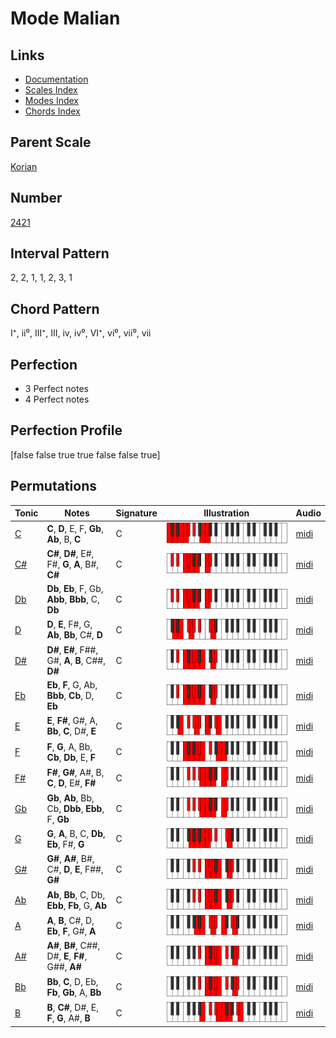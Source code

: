 # Mode Malian

## Links

- [Documentation](index.md)
- [Scales Index](Scales.md)
- [Modes Index](Modes.md)
- [Chords Index](Chords.md)

## Parent Scale

[Korian](ScaleKorian.md)

## Number

[2421](https://ianring.com/musictheory/scales/2421)

## Interval Pattern

2, 2, 1, 1, 2, 3, 1

## Chord Pattern

I⁺, ii⁰, III⁺, III, iv, iv⁰, VI⁺, vi⁰, vii⁰, vii

## Perfection

- 3 Perfect notes
- 4 Perfect notes

## Perfection Profile

[false false true true false false true]

## Permutations

| Tonic | Notes | Signature | Illustration | Audio |
|-------|-------|-----------|--------------|-------|
| [C](ModeCNaturalMalian.md) | **C**, **D**, E, F, **Gb**, **Ab**, B, **C** | C | ![CNaturalMalian](ModeCNaturalMalian.png) | [midi](https://github.com/edipermadi/music/blob/main/docs/ModeCNaturalMalian.mid?raw=true) |
| [C#](ModeCSharpMalian.md) | **C#**, **D#**, E#, F#, **G**, **A**, B#, **C#** | C | ![CSharpMalian](ModeCSharpMalian.png) | [midi](https://github.com/edipermadi/music/blob/main/docs/ModeCSharpMalian.mid?raw=true) |
| [Db](ModeDFlatMalian.md) | **Db**, **Eb**, F, Gb, **Abb**, **Bbb**, C, **Db** | C | ![DFlatMalian](ModeDFlatMalian.png) | [midi](https://github.com/edipermadi/music/blob/main/docs/ModeDFlatMalian.mid?raw=true) |
| [D](ModeDNaturalMalian.md) | **D**, **E**, F#, G, **Ab**, **Bb**, C#, **D** | C | ![DNaturalMalian](ModeDNaturalMalian.png) | [midi](https://github.com/edipermadi/music/blob/main/docs/ModeDNaturalMalian.mid?raw=true) |
| [D#](ModeDSharpMalian.md) | **D#**, **E#**, F##, G#, **A**, **B**, C##, **D#** | C | ![DSharpMalian](ModeDSharpMalian.png) | [midi](https://github.com/edipermadi/music/blob/main/docs/ModeDSharpMalian.mid?raw=true) |
| [Eb](ModeEFlatMalian.md) | **Eb**, **F**, G, Ab, **Bbb**, **Cb**, D, **Eb** | C | ![EFlatMalian](ModeEFlatMalian.png) | [midi](https://github.com/edipermadi/music/blob/main/docs/ModeEFlatMalian.mid?raw=true) |
| [E](ModeENaturalMalian.md) | **E**, **F#**, G#, A, **Bb**, **C**, D#, **E** | C | ![ENaturalMalian](ModeENaturalMalian.png) | [midi](https://github.com/edipermadi/music/blob/main/docs/ModeENaturalMalian.mid?raw=true) |
| [F](ModeFNaturalMalian.md) | **F**, **G**, A, Bb, **Cb**, **Db**, E, **F** | C | ![FNaturalMalian](ModeFNaturalMalian.png) | [midi](https://github.com/edipermadi/music/blob/main/docs/ModeFNaturalMalian.mid?raw=true) |
| [F#](ModeFSharpMalian.md) | **F#**, **G#**, A#, B, **C**, **D**, E#, **F#** | C | ![FSharpMalian](ModeFSharpMalian.png) | [midi](https://github.com/edipermadi/music/blob/main/docs/ModeFSharpMalian.mid?raw=true) |
| [Gb](ModeGFlatMalian.md) | **Gb**, **Ab**, Bb, Cb, **Dbb**, **Ebb**, F, **Gb** | C | ![GFlatMalian](ModeGFlatMalian.png) | [midi](https://github.com/edipermadi/music/blob/main/docs/ModeGFlatMalian.mid?raw=true) |
| [G](ModeGNaturalMalian.md) | **G**, **A**, B, C, **Db**, **Eb**, F#, **G** | C | ![GNaturalMalian](ModeGNaturalMalian.png) | [midi](https://github.com/edipermadi/music/blob/main/docs/ModeGNaturalMalian.mid?raw=true) |
| [G#](ModeGSharpMalian.md) | **G#**, **A#**, B#, C#, **D**, **E**, F##, **G#** | C | ![GSharpMalian](ModeGSharpMalian.png) | [midi](https://github.com/edipermadi/music/blob/main/docs/ModeGSharpMalian.mid?raw=true) |
| [Ab](ModeAFlatMalian.md) | **Ab**, **Bb**, C, Db, **Ebb**, **Fb**, G, **Ab** | C | ![AFlatMalian](ModeAFlatMalian.png) | [midi](https://github.com/edipermadi/music/blob/main/docs/ModeAFlatMalian.mid?raw=true) |
| [A](ModeANaturalMalian.md) | **A**, **B**, C#, D, **Eb**, **F**, G#, **A** | C | ![ANaturalMalian](ModeANaturalMalian.png) | [midi](https://github.com/edipermadi/music/blob/main/docs/ModeANaturalMalian.mid?raw=true) |
| [A#](ModeASharpMalian.md) | **A#**, **B#**, C##, D#, **E**, **F#**, G##, **A#** | C | ![ASharpMalian](ModeASharpMalian.png) | [midi](https://github.com/edipermadi/music/blob/main/docs/ModeASharpMalian.mid?raw=true) |
| [Bb](ModeBFlatMalian.md) | **Bb**, **C**, D, Eb, **Fb**, **Gb**, A, **Bb** | C | ![BFlatMalian](ModeBFlatMalian.png) | [midi](https://github.com/edipermadi/music/blob/main/docs/ModeBFlatMalian.mid?raw=true) |
| [B](ModeBNaturalMalian.md) | **B**, **C#**, D#, E, **F**, **G**, A#, **B** | C | ![BNaturalMalian](ModeBNaturalMalian.png) | [midi](https://github.com/edipermadi/music/blob/main/docs/ModeBNaturalMalian.mid?raw=true) |
